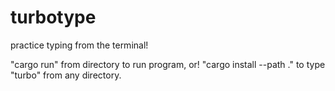 # turbotype

practice typing from the terminal!

"cargo run" from directory to run program, or!
"cargo install --path ." to type "turbo" from any directory.

